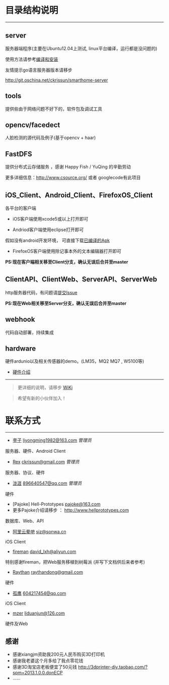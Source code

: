 # 目录结构说明

***

## server

服务器端程序(主要在Ubuntu12.04上测试, linux平台编译，运行都是没问题的)

使用方法请参考[编译和安装](http://git.oschina.net/xmeter/My-smart-home/wikis/%E7%BC%96%E8%AF%91%E5%92%8C%E5%AE%89%E8%A3%85)

友情提示go语言服务器版本请移步

http://git.oschina.net/ckrissun/smarthome-server

## tools 

提供些由于网络问题不好下的，软件包及调试工具

## opencv/facedect

人脸检测的源代码及例子(基于opencv + haar)

##  FastDFS

提供分布式云存储服务 ，感谢 Happy Fish / YuQing 的辛勤劳动

更多详细信息：http://www.csource.org/ 或者 googlecode有此项目

## iOS_Client、Android_Client、FirefoxOS_Client

各平台的客户端

* iOS客户端使用xcode5或以上打开即可

* Andriod客户端使用eclipse打开即可

 假如没有android开发环境， 可直接下载[已编译的Apk](http://git.oschina.net/xmeter/My-smart-home/blob/Client/Android_Client/bin/MyNode.apk)

* FirefoxOS客户端使用除记事本外的文本编辑器打开即可

**PS:现在客户端相关移至Client分支，确认无误后合并至master**

## ClientAPI、ClientWeb、ServerAPI、ServerWeb

http服务器代码，有问题请[提交Issue](http://git.oschina.net/xmeter/My-smart-home/issues/new)

**PS:现在Web相关移至Server分支，确认无误后合并至master**

## webhook

代码自动部署，持续集成

## hardware

硬件ardunio以及相关传感器的demo。(LM35，MQ2 MQ7 , W5100等)
     
* [硬件介绍](http://git.oschina.net/xmeter/My-smart-home/wikis/%E7%A1%AC%E4%BB%B6%E9%83%A8%E5%88%86%E4%BB%8B%E7%BB%8D)
       
***

> 更详细的说明，请移步 [WiKi](http://git.oschina.net/xmeter/My-smart-home/wikis/Home)

> 希望有新的小伙伴加入！

# 联系方式

***

* [李子](git.oschina.net/xmeter) liyongming1982@163.com _管理员_

服务器、硬件、Android Client

* [Rex](http://git.oschina.net/ckrissun) ckrissun@gmail.com _管理员_

服务器、协议、硬件

* [泷涯](http://git.oschina.net/sy) 896640547@qq.com _管理员_

硬件 
* [Pajoke] Hell-Prototypes    pajoke@163.com
* 更多Pajoke介绍请移步 ：  http://www.hellprototypes.com


数据库、Web、API

* [阿里云晕哋](http://git.oschina.net/aliyuns) siz@sonwa.cn

iOS Client

* [fireman](http://git.oschina.net/colma) david_lxh@aliyun.com

特别感谢fireman，把Web服务移植到树莓派 (并写下文档供后来者参考)

* [Raythan](http://git.oschina.net/Raythan) raythandong@gmail.com

硬件

* [孤鹰](http://git.oschina.net/604217454) 604217454@qq.com

iOS Client

* [mzer](http://git.oschina.net/liduanjun) liduanjun@126.com

硬件及Web

## 感谢

   * 感谢xiangjm资助我200元人民币购买3D打印机
   * 感谢我老婆这个月多给了我点零花钱
   * 感谢3D淘宝店老板便宜了50元钱 http://3dprinter-diy.taobao.com/?spm=2013.1.0.0.donECP
   * ......